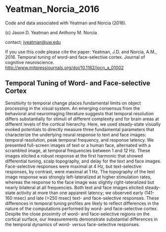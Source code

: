# Yeatman_Norcia_2016
Code and data associated with Yeatman and Norcia (2016).

(c) Jason D. Yeatman and Anthony M. Norcia

contact; jyeatman@uw.edu

If you use this code please cite the paper:
Yeatman, J.D. and Norcia, A.M., 2016. 
Temporal tuning of word-and face-selective cortex. Journal of cognitive neuroscience.
http://www.mitpressjournals.org/doi/10.1162/jocn_a_01002

## Temporal Tuning of Word- and Face-selective Cortex
Sensitivity to temporal change places fundamental limits on object processing in the visual system. An emerging consensus from the behavioral and neuroimaging literature suggests that temporal resolution differs substantially for stimuli of different complexity and for brain areas at different levels of the cortical hierarchy. Here, we used steady-state visually evoked potentials to directly measure three fundamental parameters that characterize the underlying neural response to text and face images: temporal resolution, peak temporal frequency, and response latency. We presented full-screen images of text or a human face, alternated with a scrambled image, at temporal frequencies between 1 and 12 Hz. These images elicited a robust response at the first harmonic that showed differential tuning, scalp topography, and delay for the text and face images. Face-selective responses were maximal at 4 Hz, but text-selective responses, by contrast, were maximal at 1 Hz. The topography of the text image response was strongly left-lateralized at higher stimulation rates, whereas the response to the face image was slightly right-lateralized but nearly bilateral at all frequencies. Both text and face images elicited steady-state activity at more than one apparent latency; we observed early (141-160 msec) and late (>250 msec) text- and face-selective responses. These differences in temporal tuning profiles are likely to reflect differences in the nature of the computations performed by word- and face-selective cortex. Despite the close proximity of word- and face-selective regions on the cortical surface, our measurements demonstrate substantial differences in the temporal dynamics of word- versus face-selective responses.
